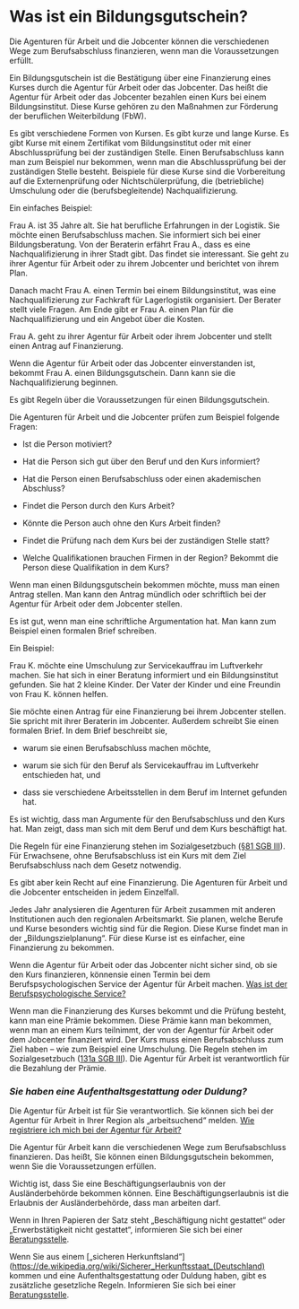 # Was ist ein Bildungsgutschein?

Die Agenturen für Arbeit und die Jobcenter können die verschiedenen Wege zum Berufsabschluss finanzieren, wenn man die Voraussetzungen erfüllt.

Ein Bildungsgutschein ist die Bestätigung über eine Finanzierung eines Kurses durch die Agentur für Arbeit oder das Jobcenter. Das heißt die Agentur für Arbeit oder das Jobcenter bezahlen einen Kurs bei einem Bildungsinstitut. Diese Kurse gehören zu den Maßnahmen zur Förderung der beruflichen Weiterbildung \(FbW\).

Es gibt verschiedene Formen von Kursen. Es gibt kurze und lange Kurse. Es gibt Kurse mit einem Zertifikat vom Bildungsinstitut oder mit einer Abschlussprüfung bei der zuständigen Stelle. Einen Berufsabschluss kann man zum Beispiel nur bekommen, wenn man die Abschlussprüfung bei der zuständigen Stelle besteht. Beispiele für diese Kurse sind die Vorbereitung auf die Externenprüfung oder Nichtschülerprüfung, die \(betriebliche\) Umschulung oder die \(berufsbegleitende\) Nachqualifizierung.

Ein einfaches Beispiel:

Frau A. ist 35 Jahre alt. Sie hat berufliche Erfahrungen in der Logistik. Sie möchte einen Berufsabschluss machen. Sie informiert sich bei einer Bildungsberatung. Von der Beraterin erfährt Frau A., dass es eine Nachqualifizierung in ihrer Stadt gibt. Das findet sie interessant. Sie geht zu ihrer Agentur für Arbeit oder zu ihrem Jobcenter und berichtet von ihrem Plan.

Danach macht Frau A. einen Termin bei einem Bildungsinstitut, was eine Nachqualifizierung zur Fachkraft für Lagerlogistik organisiert. Der Berater stellt viele Fragen. Am Ende gibt er Frau A. einen Plan für die Nachqualifizierung und ein Angebot über die Kosten.

Frau A. geht zu ihrer Agentur für Arbeit oder ihrem Jobcenter und stellt einen Antrag auf Finanzierung.

Wenn die Agentur für Arbeit oder das Jobcenter einverstanden ist, bekommt Frau A. einen Bildungsgutschein. Dann kann sie die Nachqualifizierung beginnen.

Es gibt Regeln über die Voraussetzungen für einen Bildungsgutschein.

Die Agenturen für Arbeit und die Jobcenter prüfen zum Beispiel folgende Fragen:

* Ist die Person motiviert?

* Hat die Person sich gut über den Beruf und den Kurs informiert?

* Hat die Person einen Berufsabschluss oder einen akademischen Abschluss?

* Findet die Person durch den Kurs Arbeit?

* Könnte die Person auch ohne den Kurs Arbeit finden?

* Findet die Prüfung nach dem Kurs bei der zuständigen Stelle statt?

* Welche Qualifikationen brauchen Firmen in der Region? Bekommt die Person diese Qualifikation in dem Kurs?


Wenn man einen Bildungsgutschein bekommen möchte, muss man einen Antrag stellen. Man kann den Antrag mündlich oder schriftlich bei der Agentur für Arbeit oder dem Jobcenter stellen.

Es ist gut, wenn man eine schriftliche Argumentation hat. Man kann zum Beispiel einen formalen Brief schreiben.

Ein Beispiel:

Frau K. möchte eine Umschulung zur Servicekauffrau im Luftverkehr machen. Sie hat sich in einer Beratung informiert und ein Bildungsinstitut gefunden. Sie hat 2 kleine Kinder. Der Vater der Kinder und eine Freundin von Frau K. können helfen.

Sie möchte einen Antrag für eine Finanzierung bei ihrem Jobcenter stellen. Sie spricht mit ihrer Beraterin im Jobcenter. Außerdem schreibt Sie einen formalen Brief. In dem Brief beschreibt sie,

* warum sie einen Berufsabschluss machen möchte,

* warum sie sich für den Beruf als Servicekauffrau im Luftverkehr entschieden hat, und

* dass sie verschiedene Arbeitsstellen in dem Beruf im Internet gefunden hat.


Es ist wichtig, dass man Argumente für den Berufsabschluss und den Kurs hat. Man zeigt, dass man sich mit dem Beruf und dem Kurs beschäftigt hat.

Die Regeln für eine Finanzierung stehen im Sozialgesetzbuch \([§81 SGB III](http://www.sozialgesetzbuch-sgb.de/sgbiii/81.html)\). Für Erwachsene, ohne Berufsabschluss ist ein Kurs mit dem Ziel Berufsabschluss nach dem Gesetz notwendig.

Es gibt aber kein Recht auf eine Finanzierung. Die Agenturen für Arbeit und die Jobcenter entscheiden in jedem Einzelfall.

Jedes Jahr analysieren die Agenturen für Arbeit zusammen mit anderen Institutionen auch den regionalen Arbeitsmarkt. Sie planen, welche Berufe und Kurse besonders wichtig sind für die Region. Diese Kurse findet man in der „Bildungszielplanung“. Für diese Kurse ist es einfacher, eine Finanzierung zu bekommen.

Wenn die Agentur für Arbeit oder das Jobcenter nicht sicher sind, ob sie den Kurs finanzieren, könnensie einen Termin bei dem Berufspsychologischen Service der Agentur für Arbeit machen. [Was ist der Berufspsychologische Service?](#berufspsychologischer)

Wenn man die Finanzierung des Kurses bekommt und die Prüfung besteht, kann man eine Prämie bekommen. Diese Prämie kann man bekommen, wenn man an einem Kurs teilnimmt, der von der Agentur für Arbeit oder dem Jobcenter finanziert wird. Der Kurs muss einen Berufsabschluss zum Ziel haben – wie zum Beispiel eine Umschulung.  Die Regeln stehen im Sozialgesetzbuch \([131a SGB III](http://www.sozialgesetzbuch-sgb.de/sgbiii/131a.html)\). Die Agentur für Arbeit ist verantwortlich für die Bezahlung der Prämie.

### _Sie haben eine Aufenthaltsgestattung oder Duldung?_

Die Agentur für Arbeit ist für Sie verantwortlich. Sie können sich bei der Agentur für Arbeit in Ihrer Region als „arbeitsuchend“ melden. [Wie registriere ich mich bei der Agentur für Arbeit?](#agenturregistrierung)

Die Agentur für Arbeit kann die verschiedenen Wege zum Berufsabschluss finanzieren. Das heißt, Sie können einen Bildungsgutschein bekommen, wenn Sie die Voraussetzungen erfüllen. 

Wichtig ist, dass Sie eine Beschäftigungserlaubnis von der Ausländerbehörde bekommen können. Eine Beschäftigungserlaubnis ist die Erlaubnis der Ausländerbehörde, dass man arbeiten darf.

Wenn in Ihren Papieren der Satz steht „Beschäftigung nicht gestattet“ oder „Erwerbstätigkeit nicht gestattet“, informieren Sie sich bei einer [Beratungsstelle](#migrationsberatung-rechtsberatung).

Wenn Sie aus einem [„sicheren Herkunftsland“](https://de.wikipedia.org/wiki/Sicherer_Herkunftsstaat_(Deutschland) kommen und eine Aufenthaltsgestattung oder Duldung haben, gibt es zusätzliche gesetzliche Regeln. Informieren Sie sich bei einer [Beratungsstelle](#migrationsberatung-rechtsberatung).

